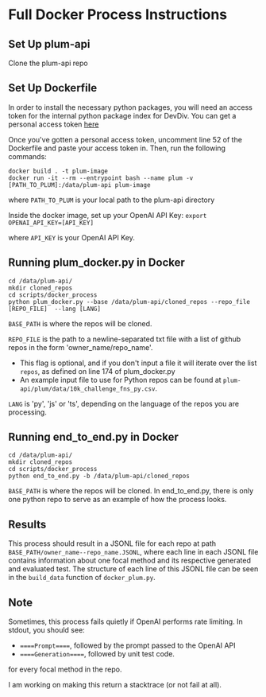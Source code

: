 # Full Docker Process Instructions #
## Set Up plum-api ##
Clone the plum-api repo

## Set Up Dockerfile ##
In order to install the necessary python packages, you will need an access token for the internal python package 
index for DevDiv. You can get a personal access token [here](https://dev.azure.com/DevDiv-Data-AI/_usersSettings/tokens)

Once you've gotten a personal access token, uncomment line 52 of the Dockerfile and paste your access token in.
Then, run the following commands:
```
docker build . -t plum-image
docker run -it --rm --entrypoint bash --name plum -v [PATH_TO_PLUM]:/data/plum-api plum-image
```

where `PATH_TO_PLUM` is your local path to the plum-api directory

Inside the docker image, set up your OpenAI API Key:
`export OPENAI_API_KEY=[API_KEY]`

where `API_KEY` is your OpenAI API Key. 

## Running plum_docker.py in Docker ##
```
cd /data/plum-api/
mkdir cloned_repos
cd scripts/docker_process
python plum_docker.py --base /data/plum-api/cloned_repos --repo_file [REPO_FILE]  --lang [LANG]
```

`BASE_PATH` is where the repos will be cloned. 

`REPO_FILE` is the path to a newline-separated txt file with a list of github repos in the form 'owner_name/repo_name'.
- This flag is optional, and if you don't input a file it will iterate over the list `repos`, as defined on line 174 of plum_docker.py 
- An example input file to use for Python repos can be found at `plum-api/plum/data/10k_challenge_fns_py.csv`.

`LANG` is 'py', 'js' or 'ts', depending on the language of the repos you are processing.

## Running end_to_end.py in Docker ##

```
cd /data/plum-api/
mkdir cloned_repos
cd scripts/docker_process
python end_to_end.py -b /data/plum-api/cloned_repos
```

`BASE_PATH` is where the repos will be cloned. 
In end_to_end.py, there is only one python repo to serve as an example of how the process looks.














## Results ##
This process should result in a JSONL file for each repo at path `BASE_PATH/owner_name--repo_name.JSONL`, where each line in each JSONL file contains information about 
one focal method and its respective generated and evaluated test. The structure of each line of this JSONL file can be seen in the `build_data` function
of `docker_plum.py`.

## Note ##
Sometimes, this process fails quietly if OpenAI performs rate limiting. In stdout, you should see:
- `====Prompt====`, followed by the prompt passed to the OpenAI API
- `====Generation====`, followed by unit test code.

for every focal method in the repo. 

I am working on making this return a stacktrace (or not fail at all).

